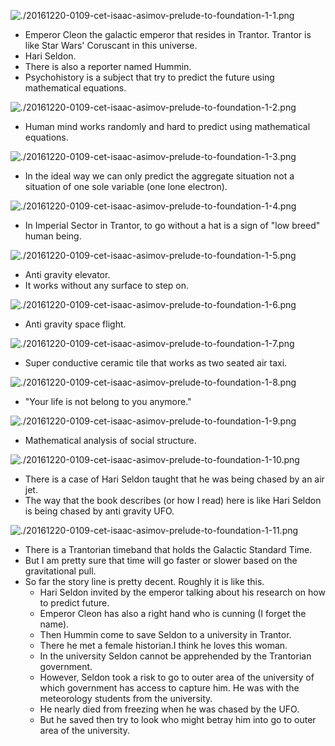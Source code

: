![./20161220-0109-cet-isaac-asimov-prelude-to-foundation-1-1.png](./20161220-0109-cet-isaac-asimov-prelude-to-foundation-1-1.png)

* Emperor Cleon the galactic emperor that resides in Trantor. Trantor is like Star Wars' Coruscant in this universe.
* Hari Seldon.
* There is also a reporter named Hummin.
* Psychohistory is a subject that try to predict the future using mathematical equations.

![./20161220-0109-cet-isaac-asimov-prelude-to-foundation-1-2.png](./20161220-0109-cet-isaac-asimov-prelude-to-foundation-1-2.png)

* Human mind works randomly and hard to predict using mathematical equations.

![./20161220-0109-cet-isaac-asimov-prelude-to-foundation-1-3.png](./20161220-0109-cet-isaac-asimov-prelude-to-foundation-1-3.png)

* In the ideal way we can only predict the aggregate situation not a situation of one sole variable (one lone electron).

![./20161220-0109-cet-isaac-asimov-prelude-to-foundation-1-4.png](./20161220-0109-cet-isaac-asimov-prelude-to-foundation-1-4.png)

* In Imperial Sector in Trantor, to go without a hat is a sign of "low breed" human being.

![./20161220-0109-cet-isaac-asimov-prelude-to-foundation-1-5.png](./20161220-0109-cet-isaac-asimov-prelude-to-foundation-1-5.png)

* Anti gravity elevator.
* It works without any surface to step on.

![./20161220-0109-cet-isaac-asimov-prelude-to-foundation-1-6.png](./20161220-0109-cet-isaac-asimov-prelude-to-foundation-1-6.png)

* Anti gravity space flight.

![./20161220-0109-cet-isaac-asimov-prelude-to-foundation-1-7.png](./20161220-0109-cet-isaac-asimov-prelude-to-foundation-1-7.png)

* Super conductive ceramic tile that works as two seated air taxi.

![./20161220-0109-cet-isaac-asimov-prelude-to-foundation-1-8.png](./20161220-0109-cet-isaac-asimov-prelude-to-foundation-1-8.png)

* "Your life is not belong to you anymore."

![./20161220-0109-cet-isaac-asimov-prelude-to-foundation-1-9.png](./20161220-0109-cet-isaac-asimov-prelude-to-foundation-1-9.png)

* Mathematical analysis of social structure.

![./20161220-0109-cet-isaac-asimov-prelude-to-foundation-1-10.png](./20161220-0109-cet-isaac-asimov-prelude-to-foundation-1-10.png)

* There is a case of Hari Seldon taught that he was being chased by an air jet.
* The way that the book describes (or how I read) here is like Hari Seldon is being chased by anti gravity UFO.

![./20161220-0109-cet-isaac-asimov-prelude-to-foundation-1-11.png](./20161220-0109-cet-isaac-asimov-prelude-to-foundation-1-11.png)

* There is a Trantorian timeband that holds the Galactic Standard Time.
* But I am pretty sure that time will go faster or slower based on the gravitational pull.
* So far the story line is pretty decent. Roughly it is like this.
    * Hari Seldon invited by the emperor talking about his research on how to predict future.
    * Emperor Cleon has also a right hand who is cunning (I forget the name).
    * Then Hummin come to save Seldon to a university in Trantor.
    * There he met a female historian.I think he loves this woman.
    * In the university Seldon cannot be apprehended by the Trantorian government.
    * However, Seldon took a risk to go to outer area of the university of which government has access to capture him. He was with the meteorology students from the university.
    * He nearly died from freezing when he was chased by the UFO.
    * But he saved then try to look who might betray him into go to outer area of the university.